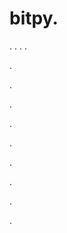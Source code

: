 # bitpy.
.
.
.
.












.






















































.
























.



























.

















































































.































































.































































































.















.


































































.



















































































